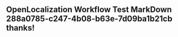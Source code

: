 <properties
ms.topic="hero-topic"
ms.test1="hero-topic"
ms.test2="test"/>

## OpenLocalization Workflow Test MarkDown 288a0785-c247-4b08-b63e-7d09ba1b21cb thanks!
